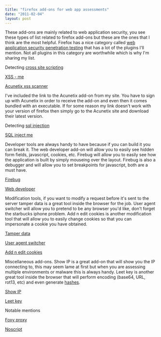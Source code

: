 ```yaml
---
title: "firefox add-ons for web app assessments"
date: "2011-02-04"
layout: post
---
```


These add-ons are mainly related to web application security, you see these types of list related to firefox add-ons but these are the ones that I think are the most helpful. Firefox has a nice category called [web application security penetration testing](https://addons.mozilla.org/en-US/firefox/collections/adammuntner/webappsec/) that has a lot of the plugins I'll mention.  Not all plugins in this category are worthwhile which is why I'm sharing my list.


Detecting [cross site scripting](http://www.owasp.org/index.php/Cross-site_Scripting_%28XSS%29)

[XSS - me](https://addons.mozilla.org/en-US/firefox/addon/xss-me/)

[Acunetix xss scanner](http://travisaltman.com/tools/ffacuscan.xpi)

I've included the link to the Acunetix add-on from my site. You have to sign up with Acunetix in order to receive the add-on and even then it comes bundled with an executable. If for some reason my link doesn't work with your version of firefox then simply go to the Acunetix site and download their latest version.

Detecting [sql injection](http://www.owasp.org/index.php/SQL_Injection)

[SQL inject me](https://addons.mozilla.org/en-US/firefox/addon/sql-inject-me/?src=collection&collection_id=6fa2752d-f181-3d1d-bccf-508f5ff7c939)

Developer tools are always handy to have because if you can build it you can break it. The web developer add-on will allow you to easily see hidden form fields, javascript, cookies, etc. Firebug will allow you to easily see how the application is built by simply mouseing over the layout. Firebug is also a debugger and will allow you to set breakpoints for javascript, both are a must have.

[Firebug](https://addons.mozilla.org/en-US/firefox/addon/firebug/?src=collection&collection_id=6fa2752d-f181-3d1d-bccf-508f5ff7c939)

[Web developer](https://addons.mozilla.org/en-US/firefox/addon/web-developer/?src=collection&collection_id=6fa2752d-f181-3d1d-bccf-508f5ff7c939)

Modification tools, if you want to modify a request before it's sent to the server tamper data is a great tool inside the browser for the job. User agent switcher will allow you to pretend to be any browser you'd like, don't forget the starbucks iphone problem. Add n edit cookies is another modification tool that will allow you to easily change cookies so that you can impersonate a cookie you have obtained.

[Tamper data](https://addons.mozilla.org/en-US/firefox/addon/tamper-data/?src=collection&collection_id=6fa2752d-f181-3d1d-bccf-508f5ff7c939)

[User agent switcher](https://addons.mozilla.org/en-US/firefox/addon/user-agent-switcher/?src=collection&collection_id=6fa2752d-f181-3d1d-bccf-508f5ff7c939)

[Add n edit cookies](https://addons.mozilla.org/en-US/firefox/addon/add-n-edit-cookies/?src=collection&collection_id=6fa2752d-f181-3d1d-bccf-508f5ff7c939)

Miscellaneous add-ons. Show IP is a great add-on that will show you the IP connecting to, this may seem lame at first but when you are assessing multiple environments or malware this is always handy. Leet key is another great tool inside the browser that will perform encoding (base64, URL, rot13, etc) and even generate [hashes](http://en.wikipedia.org/wiki/Hash_function).

[Show IP](https://addons.mozilla.org/en-US/firefox/addon/showip/?src=collection&collection_id=6fa2752d-f181-3d1d-bccf-508f5ff7c939)

[Leet key](https://addons.mozilla.org/en-US/firefox/addon/leet-key/?src=collection&collection_id=6fa2752d-f181-3d1d-bccf-508f5ff7c939)

Notable mentions

[Foxy proxy](https://addons.mozilla.org/en-US/firefox/addon/foxyproxy-standard/)

[Noscript](https://addons.mozilla.org/en-US/firefox/addon/noscript/)
